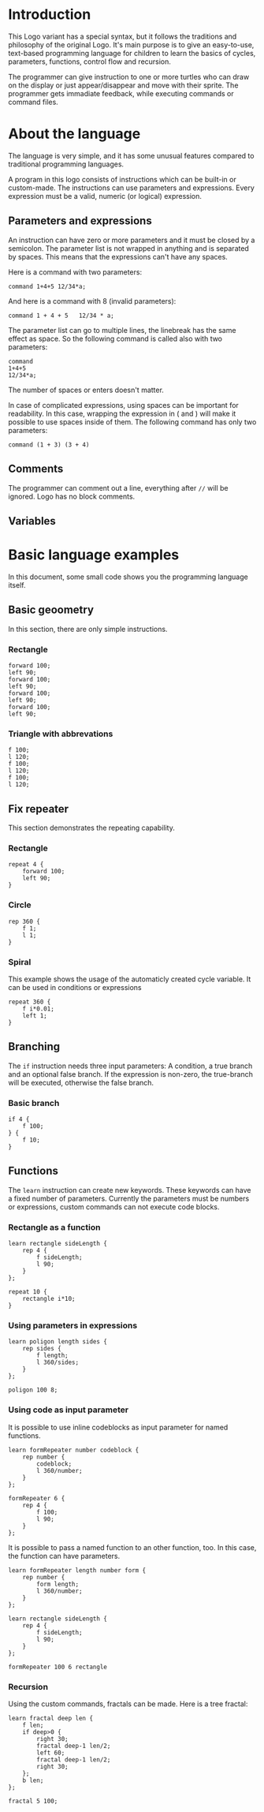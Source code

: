 # Introduction

This Logo variant has a special syntax, but it follows the traditions and philosophy of the original Logo. It's main purpose is to give an easy-to-use, text-based programming language for children to learn the basics of cycles, parameters, functions, control flow and recursion.

The programmer can give instruction to one or more turtles who can draw on the display or just appear/disappear and move with their sprite. The programmer gets immadiate feedback, while executing commands or command files.

# About the language

The language is very simple, and it has some unusual features compared to traditional programming languages.

A program in this logo consists of instructions which can be built-in or custom-made. The instructions can use parameters and expressions. Every expression must be a valid, numeric (or logical) expression.

## Parameters and expressions

An instruction can have zero or more parameters and it must be closed by a semicolon. The parameter list is not wrapped in anything and is separated by spaces. This means that the expressions can't have any spaces.

Here is a command with two parameters:
```
command 1+4+5 12/34*a;
```

And here is a command with 8 (invalid parameters):
```
command 1 + 4 + 5   12/34 * a;
```

The parameter list can go to multiple lines, the linebreak has the same effect as space. So the following command is called also with two parameters:

```
command
1+4+5
12/34*a;
```

The number of spaces or enters doesn't matter. 

In case of complicated expressions, using spaces can be important for readability. In this case, wrapping the expression in ( and ) will make it possible to use spaces inside of them. The following command has only two parameters:

```
command (1 + 3) (3 + 4)
```

## Comments

The programmer can comment out a line, everything after `//` will be ignored. Logo has no block comments.

## Variables




# Basic language examples

In this document, some small code shows you the programming language itself.

## Basic geoometry

In this section, there are only simple instructions.

### Rectangle

``` 
forward 100;
left 90;
forward 100;
left 90;
forward 100;
left 90;
forward 100; 
left 90;
```

### Triangle with abbrevations

``` 
f 100;
l 120;
f 100;
l 120;
f 100;
l 120;
```

## Fix repeater

This section demonstrates the repeating capability.

### Rectangle

```
repeat 4 {
    forward 100;
    left 90;
}
```

### Circle

```
rep 360 {
    f 1;
    l 1;
}
```

### Spiral

This example shows the usage of the automaticly created cycle variable. It can be used in conditions or expressions

```
repeat 360 {
    f i*0.01;
    left 1;
}
```

## Branching

The `if` instruction needs three input parameters: A condition, a true branch and an optional false branch. If the expression is non-zero, the true-branch will be executed, otherwise the false branch.

### Basic branch

```
if 4 {
    f 100; 
} { 
    f 10; 
}
```

## Functions

The `learn` instruction can create new keywords. These keywords can have a fixed number of parameters. Currently the parameters must be numbers or expressions, custom commands can not execute code blocks.

### Rectangle as a function

```
learn rectangle sideLength {
    rep 4 { 
        f sideLength;
        l 90;
    }
};

repeat 10 { 
    rectangle i*10; 
}
```

### Using parameters in expressions

```
learn poligon length sides {
    rep sides {
        f length; 
        l 360/sides; 
    }
};

poligon 100 8;
```

### Using code as input parameter

It is possible to use inline codeblocks as input parameter for named functions.

```
learn formRepeater number codeblock {
    rep number { 
        codeblock; 
        l 360/number;
    }
};

formRepeater 6 {
    rep 4 {
        f 100;
        l 90;
    }
};
```

It is possible to pass a named function to an other function, too. In this case, the function can have parameters.

```
learn formRepeater length number form {
    rep number { 
        form length; 
        l 360/number;
    }
};

learn rectangle sideLength {
    rep 4 { 
        f sideLength;
        l 90;
    }
};

formRepeater 100 6 rectangle
```

### Recursion

Using the custom commands, fractals can be made. Here is a tree fractal:

```
learn fractal deep len { 
    f len; 
    if deep>0 {
        right 30; 
        fractal deep-1 len/2; 
        left 60; 
        fractal deep-1 len/2; 
        right 30;
    }; 
    b len; 
};

fractal 5 100;
```
